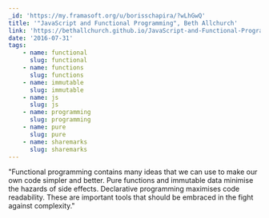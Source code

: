 ```yaml
---
_id: 'https://my.framasoft.org/u/borisschapira/?wLhGwQ'
title: '"JavaScript and Functional Programming", Beth Allchurch'
link: 'https://bethallchurch.github.io/JavaScript-and-Functional-Programming/'
date: '2016-07-31'
tags:
    - name: functional
      slug: functional
    - name: functions
      slug: functions
    - name: immutable
      slug: immutable
    - name: js
      slug: js
    - name: programming
      slug: programming
    - name: pure
      slug: pure
    - name: sharemarks
      slug: sharemarks
---
```


<div class="markdown"><p>&quot;Functional programming contains many ideas that we can use to make our own code simpler and better. Pure functions and immutable data minimise the hazards of side effects. Declarative programming maximises code readability. These are important tools that should be embraced in the fight against complexity.&quot;
</p></div>
